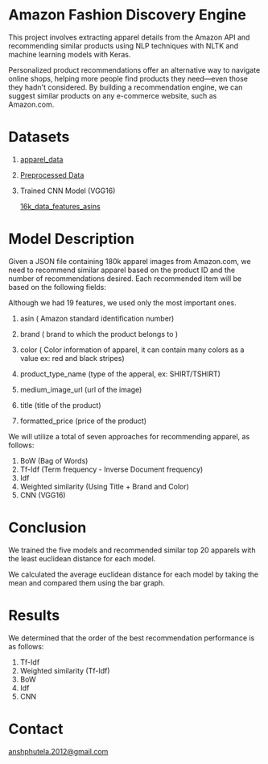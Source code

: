 
# Amazon Fashion Discovery Engine

This project involves extracting apparel details from the Amazon API and recommending similar products using NLP techniques with NLTK and machine learning models with Keras.

Personalized product recommendations offer an alternative way to navigate online shops, helping more people find products they need—even those they hadn't considered. By building a recommendation engine, we can suggest similar products on any e-commerce website, such as Amazon.com.
# Datasets

1. [apparel_data](https://www.kaggle.com/datasets/ajaysh/women-apparel-recommendation-engine-amazoncom#tops_fashion.json)
2. [Preprocessed Data](https://drive.google.com/file/d/1rHpQn9bAQAqWFx564Wn4ohPnOZ0Wmqf3/view?usp=sharing)
3. Trained CNN Model (VGG16)

    [16k_data_features_asins](https://drive.google.com/file/d/12CQpeZMOlp0ft1iEKYFSAd_iNISA2gdw/view?usp=sharing)

# Model Description
Given a JSON file containing 180k apparel images from Amazon.com, we need to recommend similar apparel based on the product ID and the number of recommendations desired. Each recommended item will be based on the following fields:

Although we had 19 features, we used only the most important ones.
1. asin  ( Amazon standard identification number)

2. brand ( brand to which the product belongs to )

3. color ( Color information of apparel, it can contain many colors as   a value ex: red and black stripes) 

4. product_type_name (type of the apperal, ex: SHIRT/TSHIRT)

5. medium_image_url  (url of the image)

6. title (title of the product)

7. formatted_price (price of the product)

We will utilize a total of seven approaches for recommending apparel, as follows:

1. BoW (Bag of Words)
2. Tf-Idf (Term frequency - Inverse Document frequency)
3. Idf
4. Weighted similarity (Using Title + Brand and Color)
5. CNN (VGG16)

# Conclusion
We trained the five models and recommended similar top 20 apparels with the least euclidean distance for each model.

We calculated the average euclidean distance for each model by taking the mean and compared them using the bar graph.

# Results 
We determined that the order of the best recommendation performance is as follows:

1. Tf-Idf
2. Weighted similarity (Tf-Idf)
3. BoW
4. Idf
5. CNN

# Contact
anshphutela.2012@gmail.com









